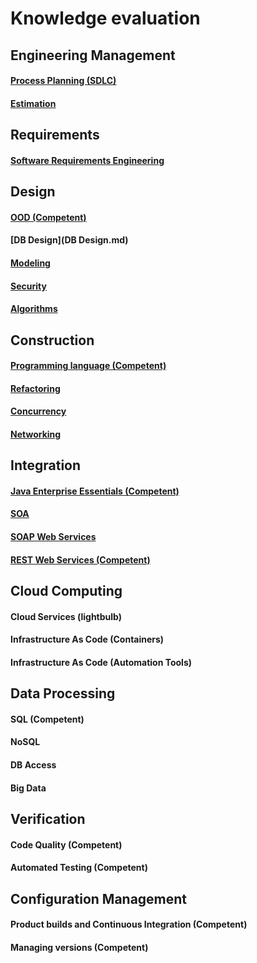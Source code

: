 # Knowledge evaluation

## Engineering Management
#### [Process Planning (SDLC)](Process%20Planning%20%28SDLC%29.md)
#### [Estimation](Estimation.md)


## Requirements
#### [Software Requirements Engineering](Software%20Requirements%20Engineering.md)

## Design
#### [OOD (Competent)](OOD.md)
#### [DB Design](DB Design.md)
#### [Modeling](Modeling.md)
#### [Security](Security.md)
#### [Algorithms](Algorithms.md)

## Construction
#### [Programming language (Competent)](Programming%20language.md)
#### [Refactoring](Refactoring.md)
#### [Concurrency](Concurrency.md)
#### [Networking](Networking.md)

## Integration
#### [Java Enterprise Essentials (Competent)](Java%20Enterpris%20Essentials.md)
#### [SOA](SOA.md)
#### [SOAP Web Services](SOAP%20Web%20Services.md)
#### [REST Web Services (Competent)](REST%20Web%20Services.md)

## Cloud Computing
#### Cloud Services (lightbulb)
#### Infrastructure As Code (Containers)
#### Infrastructure As Code (Automation Tools)

## Data Processing
#### SQL (Competent)
#### NoSQL
#### DB Access
#### Big Data

## Verification
#### Code Quality (Competent)
#### Automated Testing (Competent)

## Configuration Management
#### Product builds and Continuous Integration (Competent)
#### Managing versions (Competent)

